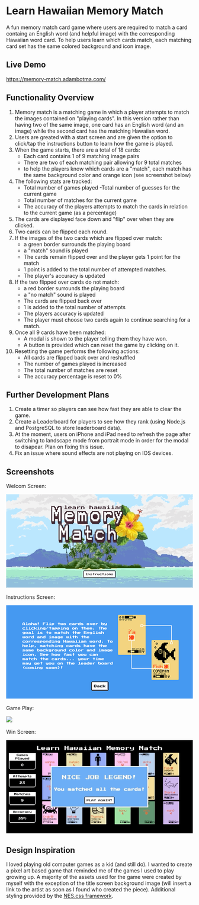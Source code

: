 # Learn Hawaiian Memory Match

A fun memory match card game where users are required to match a card containg an English word (and helpful image) with the corresponding Hawaiian word card.  To help users learn which cards match, each matching card set has the same colored background and icon image.


## Live Demo

https://memory-match.adambotma.com/


## Functionality Overview
1. Memory match is a matching game in which a player attempts to match the images contained on "playing cards".  In this version rather than having two of the same image, one card has an English word (and an image) while the second card has the matching Hawaiian word.
2. Users are greated with a start screen and are given the option to click/tap the instructions button to learn how the game is played. 
2.  When the game starts, there are a total of 18 cards:
    - Each card contains 1 of 9 matching image pairs
    - There are two of each matching pair allowing for 9 total matches
    - to help the players know which cards are a "match", each match has the same background color and orange icon (see screenshot below)
3. The following stats are tracked:
    - Total number of games played
    -Total number of guesses for the current game
    - Total number of matches for the current game
    - The accuracy of the players attempts to match the cards in relation to the current game (as a percentage)
4. The cards are displayed face down and "flip" over when they are clicked.
5. Two cards can be flipped each round.
6. If the images of the two cards which are flipped over match:
    - a green border surrounds the playing board
    - a "match" sound is played
    - The cards remain flipped over and the player gets 1 point for the match
    - 1 point is added to the total number of attempted matches.
    - The player's accuracy is updated
7. If the two flipped over cards do not match:
    - a red border surrounds the playing board
    - a "no match" sound is played
    - The cards are flipped back over
    - 1 is added to the total number of attempts
    - The players accuracy is updated
    - The player must choose two cards again to continue searching for a match.
9. Once all 9 cards have been matched:
    - A modal is shown to the player telling them they have won.
    - A button is provided which can reset the game by clicking on it.
10. Resetting the game performs the following actions:
    - All cards are flipped back over and reshuffled
    - The number of games played is increased
    - The total number of matches are reset
    - The accuracy percentage is reset to 0%


## Further Development Plans
1. Create a timer so players can see how fast they are able to clear the game.
2. Create a Leaderboard for players to see how they rank (using Node.js and PostgreSQL to store leaderboard data).
3. At the moment, users on iPhone and iPad need to refresh the page after switching to landscape mode from portrait mode in order for the modal to disapear.  Plan on fixing this issue. 
4. Fix an issue where sound effects are not playing on IOS devices.

## Screenshots

Welcom Screen:

![](assets/images/hawaii-mem-match-sml.gif)

Instructions Screen:

![](assets/images/Instructions.png)

Game Play:

![](assets/images/game-demo.gif)

Win Screen:

![](assets/images/win-screen.gif)

## Design Inspiration

I loved playing old computer games as a kid (and still do).  I wanted to create a pixel art based game that reminded me of the games I used to play growing up.  A majority of the assets used for the game were created by myself with the exception of the title screen background image (will insert a link to the artist as soon as I found who created the piece).  Additional styling provided by the <a href="https://nostalgic-css.github.io/NES.css/"> NES.css framework</a>. 
